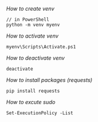 *How to create venv*
```
// in PowerShell
python -m venv myenv
```

*How to activate venv*
```
myenv\Scripts\Activate.ps1
```

*How to deactivate venv*
```
deactivate
```

*How to install packages (requests)*
```
pip install requests
```

*How to excute sudo*
```
Set-ExecutionPolicy -List
```
